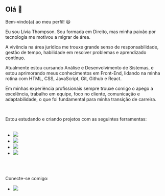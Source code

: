 ## Olá 👋

Bem-vindo(a) ao meu perfil! :smiley:

Eu sou Lívia Thompson. Sou formada em Direito, mas minha paixão por tecnologia me motivou a migrar de área. 

A vivência na área jurídica me trouxe grande senso de responsabilidade, gestão de tempo, habilidade em resolver problemas e aprendizado contínuo. 

Atualmente estou cursando Análise e Desenvolvimento de Sistemas, e estou aprimorando meus conhecimentos em Front-End, lidando na minha rotina com HTML, CSS, JavaScript, Git, Github e React. 

Em minhas experiência profissionais sempre trouxe comigo o apego a excelência, trabalho em equipe, foco no cliente, comunicação e adaptabilidade, o que foi fundamental para minha transição de carreira. 

<br>

Estou estudando e criando projetos com as seguintes ferramentas: 
<br>
<br>
- <img src ="https://img.shields.io/badge/HTML5-E34F26?style=for-the-badge&logo=html5&logoColor=white" />
- <img src ="https://img.shields.io/badge/CSS-239120?&style=for-the-badge&logo=css3&logoColor=white" />
- <img src="https://img.shields.io/badge/JavaScript-F7DF1E?style=for-the-badge&logo=javascript&logoColor=black" />
- <img src="https://img.shields.io/badge/React-20232A?style=for-the-badge&logo=react&logoColor=61DAFB" />

<br>
<br>

Conecte-se comigo: 

- <a href="https://linkedin.com/in/líviaps-thompson-/"> <img src = "https://img.shields.io/badge/LinkedIn-0077B5?style=for-the-badge&logo=linkedin&logoColor=white" /> </a>
